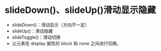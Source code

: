 # slideDown()、slideUp()滑动显示隐藏

- slideDown()：滑动显示（方向不一定）
- slideUp()：滑动隐藏
- slideToggle()：滑动切换
- 让元素在 display 属性的 block 和 none 之间进行切换。
